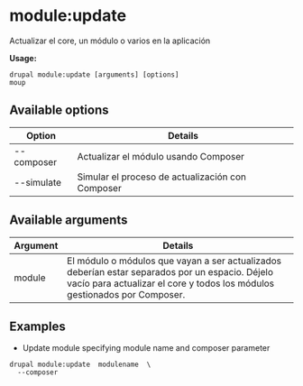 # module:update
Actualizar el core, un módulo o varios en la aplicación

**Usage:**
```
drupal module:update [arguments] [options]
moup
```

## Available options
Option | Details
-------|-------------
--composer | Actualizar el módulo usando Composer
--simulate | Simular el proceso de actualización con Composer

## Available arguments
Argument | Details
---------|-------------
module | El módulo o módulos que vayan a ser actualizados deberían estar separados por un espacio. Déjelo vacío para actualizar el core y todos los módulos gestionados por Composer.

## Examples
* Update module specifying module name and composer parameter
```
drupal module:update  modulename  \
  --composer
```
